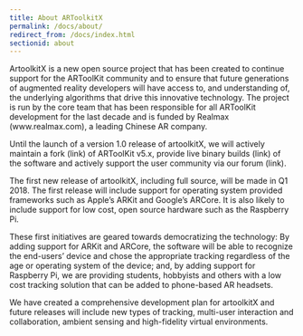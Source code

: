 ```yaml
---
title: About ARToolkitX
permalink: /docs/about/
redirect_from: /docs/index.html
sectionid: about
---
```


<div class="row panel panel-default">
    <div class="col-md-8 panel-body">
        <p>
        ArtoolkitX is a new open source project that has been created to continue support for the ARToolKit community and to ensure that future generations of augmented reality developers will have access to, and understanding of, the underlying algorithms that drive this innovative technology.  The project is run by the core team that has been responsible for all ARToolKit development for the last decade and is funded by Realmax (www.realmax.com), a leading Chinese AR company.
        </p>
        <p>
        Until the launch of a version 1.0 release of artoolkitX, we will actively maintain a fork (link) of ARToolKit v5.x, provide live binary builds (link) of the software and actively support the user community via our forum (link).
         </p>
        <p>
        The first new release of artoolkitX, including full source, will be made in Q1 2018. The first release will include support for operating system provided frameworks such as Apple’s ARKit and Google’s ARCore. It is also likely to include support for low cost, open source hardware such as the Raspberry Pi.
        </p>
        <p>
        These first initiatives are geared towards democratizing the technology: By adding support for ARKit and ARCore, the software will be able to recognize the end-users’ device and chose the appropriate tracking regardless of the age or operating system of the device; and, by adding support for Raspberry Pi, we are providing students, hobbyists and others with a low cost tracking solution that can be added to phone-based AR headsets.
        </p>
        <p>
        We have created a comprehensive development plan for artoolkitX and future releases will include new types of tracking, multi-user interaction and collaboration, ambient sensing and high-fidelity virtual environments.
        </p>
    </div>
</div>